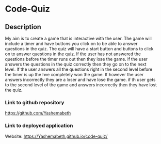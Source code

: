 # Code-Quiz

## Description

My aim is to create a game that is interactive with the user. The game will include a timer and have buttons you click on to be able to answer questions in the quiz. The quiz will have a start button and buttons to click on to answer questions in the quiz. If the user has not answered the questions before the timer runs out then they lose the game. If the user answers the questions in the quiz correctly then they go on to the next level. If the user answers all the questions right in the second level before the timer is up the hve completely won the game. If however the user answers incorrectly they are a loser and have lose the game. if th user gets to the second level of the game and answers incorrectly then they have lost the quiz.

### Link to github repository
https://github.com/Yashemabeth

### Link to deployed application
Website: https://Yashemabeth.github.io/code-quiz/
